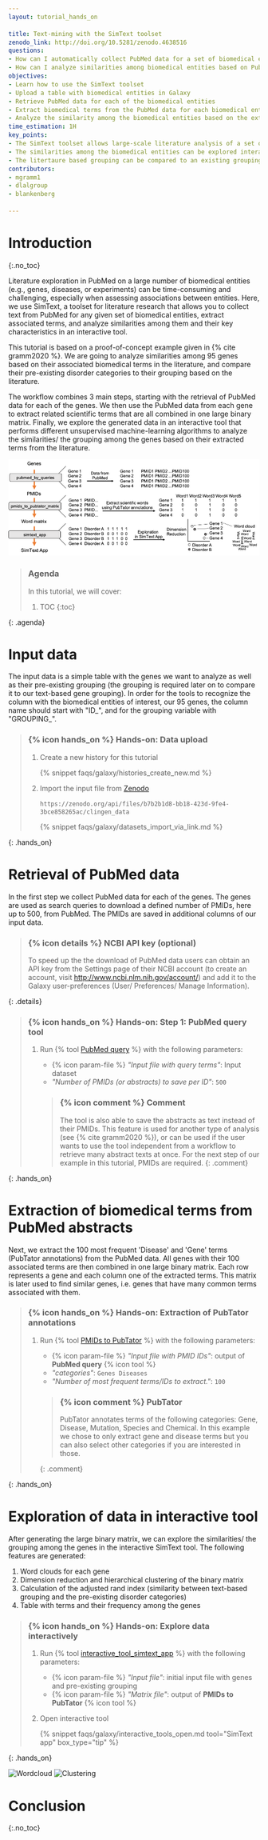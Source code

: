 ```yaml
---
layout: tutorial_hands_on

title: Text-mining with the SimText toolset
zenodo_link: http://doi.org/10.5281/zenodo.4638516
questions:
- How can I automatically collect PubMed data for a set of biomedical entities such as genes?
- How can I analyze similarities among biomedical entities based on PubMed data on large-scale?
objectives:
- Learn how to use the SimText toolset
- Upload a table with biomedical entities in Galaxy
- Retrieve PubMed data for each of the biomedical entities
- Extract biomedical terms from the PubMed data for each biomedical entity
- Analyze the similarity among the biomedical entities based on the extracted data in an interactive app
time_estimation: 1H
key_points:
- The SimText toolset allows large-scale literature analysis of a set of biomedical entities such as genes or diseases
- The similarities among the biomedical entities can be explored interactively
- The litertaure based grouping can be compared to an existing grouping to discover similarities/ relationships hidden in the literature
contributors:
- mgramm1
- dlalgroup
- blankenberg

---
```


# Introduction
{:.no_toc}

Literature exploration in PubMed on a large number of biomedical entities (e.g., genes, diseases, or experiments) can be time-consuming and challenging, especially when assessing associations between entities. Here, we use SimText, a toolset for literature research that allows you to collect text from PubMed for any given set of biomedical entities, extract associated terms, and analyze similarities among them and their key characteristics in an interactive tool.

This tutorial is based on a proof-of-concept example given in {% cite gramm2020 %}. We are going to analyze similarities among 95 genes based on their associated biomedical terms in the literature, and compare their pre-existing disorder categories to their grouping based on the literature.

The workflow combines 3 main steps, starting with the retrieval of PubMed data for each of the genes. We then use the PubMed data from each gene to extract related scientific terms that are all combined in one large binary matrix. Finally, we explore the generated data in an interactive tool that performs different unsupervised machine-learning algorithms to analyze the similarities/ the grouping among the genes based on their extracted terms from the literature.

![Tutorial overview](images/simtext_overview_tutorial.png "Schematic presentation of the workflow.")

> ### Agenda
>
> In this tutorial, we will cover:
>
> 1. TOC
> {:toc}
>
{: .agenda}

# Input data

The input data is a simple table with the genes we want to analyze as well as their pre-existing grouping (the grouping is required later on to compare it to our text-based gene grouping). In order for the tools to recognize the column with the biomedical entities of interest, our 95 genes, the column name should start with "ID_", and for the grouping variable with "GROUPING_".

> ### {% icon hands_on %} Hands-on: Data upload
>
> 1. Create a new history for this tutorial
>
>    {% snippet faqs/galaxy/histories_create_new.md %}
>
> 2. Import the input file from [Zenodo](https://zenodo.org/api/files/b7b2b1d8-bb18-423d-9fe4-3bce858265ac/clingen_data)
>
>    ```
>    https://zenodo.org/api/files/b7b2b1d8-bb18-423d-9fe4-3bce858265ac/clingen_data
>    ```
>
>    {% snippet faqs/galaxy/datasets_import_via_link.md %}
>
{: .hands_on}

# Retrieval of PubMed data

In the first step we collect PubMed data for each of the genes. The genes are used as search queries to download a defined number of PMIDs, here up to 500, from PubMed. The PMIDs are saved in additional columns of our input data.

> ### {% icon details %} NCBI API key (optional)
>
> To speed up the the download of PubMed data users can obtain an API key from the Settings page of their NCBI account (to create an account, visit http://www.ncbi.nlm.nih.gov/account/) and add it to the Galaxy user-preferences (User/ Preferences/ Manage Information).
>
{: .details}

> ### {% icon hands_on %} Hands-on: Step 1: PubMed query tool
>
> 1. Run {% tool [PubMed query](toolshed.g2.bx.psu.edu/repos/iuc/pubmed_by_queries/pubmed_by_queries/0.0.2) %} with the following parameters:
>    - {% icon param-file %} *"Input file with query terms"*: Input dataset
>    - *"Number of PMIDs (or abstracts) to save per ID"*: `500`
>
>    > ### {% icon comment %} Comment
>    >
>    > The tool is also able to save the abstracts as text instead of their PMIDs. This feature is used for another type of analysis (see {% cite gramm2020 %}), or can be used if the user wants to use the tool independent from a workflow to retrieve many abstract texts at once. For the next step of our example in this tutorial, PMIDs are required.
>    {: .comment}
>
{: .hands_on}

# Extraction of biomedical terms from PubMed abstracts

Next, we extract the 100 most frequent 'Disease' and 'Gene' terms (PubTator annotations) from the PubMed data. All genes with their 100 associated terms are then combined in one large binary matrix. Each row represents a gene and each column one of the extracted terms. This matrix is later used to find similar genes, i.e. genes that have many common terms associated with them.

> ### {% icon hands_on %} Hands-on: Extraction of PubTator annotations
>
> 1. Run {% tool [PMIDs to PubTator](toolshed.g2.bx.psu.edu/repos/iuc/pmids_to_pubtator_matrix/pmids_to_pubtator_matrix/0.0.2) %} with the following parameters:
>    - {% icon param-file %} *"Input file with PMID IDs"*: output of **PubMed query** {% icon tool %}
>    - *"categories"*: `Genes Diseases`
>    - *"Number of most frequent terms/IDs to extract."*: `100`
>
>    > ### {% icon comment %} PubTator
>    > PubTator annotates terms of the following categories: Gene, Disease, Mutation, Species and Chemical. 
>    > In this example we chose to only extract gene and disease terms but you can also select other categories if you are interested in those.
>    > 
>    {: .comment}
>
{: .hands_on}


# Exploration of data in interactive tool

After generating the large binary matrix, we can explore the similarities/ the grouping among the genes in the interactive SimText tool.
The following features are generated:

1. Word clouds for each gene
2. Dimension reduction and hierarchical clustering of the binary matrix
3. Calculation of the adjusted rand index (similarity between text-based grouping and the pre-existing disorder categories)
4. Table with terms and their frequency among the genes

> ### {% icon hands_on %} Hands-on: Explore data interactively
>
> 1. Run {% tool [interactive_tool_simtext_app](interactive_tool_simtext_app) %} with the following parameters:
>    - {% icon param-file %} *"Input file"*: initial input file with genes and pre-existing grouping
>    - {% icon param-file %} *"Matrix file"*: output of **PMIDs to PubTator** {% icon tool %}
>
> 2. Open interactive tool 
>
>    {% snippet faqs/galaxy/interactive_tools_open.md tool="SimText app" box_type="tip" %}
>
{: .hands_on}

![Wordcloud](images/simtextapp_wordcloud.gif "Left: For all genes a wordcloud with their associated terms cen be generated. Right: In the dimension reduction plot the similarities among the genes can be explored. The colouring corresponds to the pre-existing disorder categories.")
![Clustering](images/simtextapp_clustering.gif "Hierarchical clustering of the matrix. Different clustering methods can be selected and the adjusted rand index be calculated.")

# Conclusion
{:.no_toc}

